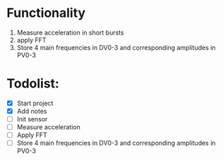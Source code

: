 # Functionality
1. Measure acceleration in short bursts
1. apply FFT
1. Store 4 main frequencies in DV0-3 and corresponding amplitudes in PV0-3

# Todolist:
 - [x]  Start project
 - [x]  Add notes
 - [ ]  Init sensor
 - [ ]  Measure acceleration
 - [ ]  Apply FFT
 - [ ]  Store 4 main frequencies in DV0-3 and corresponding amplitudes in PV0-3
